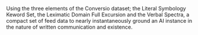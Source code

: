 Using the three elements of the Conversio dataset; the Literal Symbology Keword Set, the Leximatic Domain Full Excursion and the Verbal Spectra, a compact set of feed data to nearly instantaneously ground an AI instance in the nature of written communication and existence.
